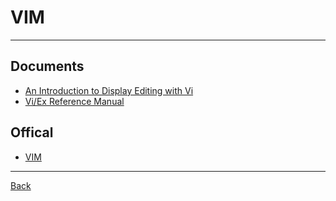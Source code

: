 # VIM

---

## Documents

- [An Introduction to Display Editing with Vi](https://docs-archive.freebsd.org/44doc/usd/12.vi/paper.html)
- [Vi/Ex Reference Manual](https://docs-archive.freebsd.org/44doc/usd/13.viref/paper.pdf)

## Offical

- [VIM](https://www.vim.org/)

---

[Back](./../readme.md)
